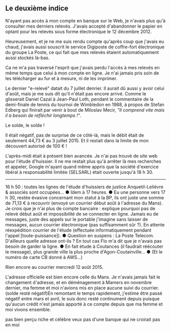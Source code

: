 ## Le deuxième indice

N'ayant pas accès à mon compte en banque sur le Web, je n'avais plus qu'à consulter mes derniers relevés. J'avais accepté d'abandonner le papier en optant pour les relevés sous forme électronique le 12 décembre 2012.

Heureusement, et je ne me suis rendu compte qu'après coup que j'avais eu chaud, j'avais aussi souscrit le service Digiposte de coffre-fort électronique du groupe La Poste, ce qui fait que mes relevés étaient automatiquement aussi stockés là-bas.

Ca ne m'a pas traversé l'esprit que j'avais perdu l'accès à mes relevés en même temps que celui à mon compte en ligne. Je n'ai jamais pris soin de les télécharger au fur et à mesure, ni de les imprimer.

Le dernier "e-relevé" datait du 7 juillet denrier. Il aurait dû aussi y avoir celui d'août, mais je me suis dit qu'il n'était pas encore arrivé. Comme le glisserait Daniel Cazal à Jean-Paul Loth, pendant le commentaire de la demi-finale de tennis du tournoi de Wimbledon en 1988, à propos de Stefan Edberg qui finirait par venir à bout de Miloslav Mecir, *"Il comprend vite mais il a besoin de réfléchir longtemps !"*.

Le solde, le solde !

Il était négatif, pas de surprise de ce côté-là, mais le débit était de seulement 44,73 € au 3 juillet 2015. Et il restait dans la limite de mon découvert autorisé de 100 € !

L'après-midi était à présent bien avancée. Je n'ai pas trouvé de site web pour l'étude d'huissier. Il ne me restait plus qu'à arrêter là mes recherches et appeler, Google m'ayant quand même appris que la société d'exercice libéral à responsabilité limitée (SELSARL) était ouverte jusqu'à 18 h 30.

***

16 h 50 : toutes les lignes de l'étude d'huissiers de justice Anquetil-Lelièvre & associés sont occupées... ● Idem à 17 heures. ● Eu une personne vers 17 h 30, restée évasive concernant mon statut à la BP, ils ont juste une somme de 71,13 € à recouvrir (envoyé un courrier début août à l'adresse du Mans). Je crois que je n'ai plus de compte bancaire : explique pourquoi pas de relevé début août et impossibilité de se connecter en ligne. Jamais eu de messages, juste des appels sur le portable j'imagine sans laisser de messages, aucun courrier électronique (pas suffisamment sûr ?). En attente réexpédition courrier de l'étude (effectuée informatiquement pendant l'appel [toute-puissance]). ● Question en suspens : La Poste Telecom. D'ailleurs quelle adresse ont-ils ? En tout cas Flo m'a dit que je n'avais pas besoin de garder la ligne. ● En fait étude à Coutances (il faudrait réécouter le message), plus grande ville la plus proche d'Agon-Coutainville... ● (Et le numéro de carte CB donné à AWS...)

Rien encore au courrier mercredi 12 août 2015.

L'adresse officielle est bien encore celle du Mans. Je n'avais jamais fait le changement d'adresse, et en déménagement à Mamers en novembre dernier, ma femme et moi n'avions mis en place aucune suivi du courrier.
(solde resté négatif)En remontant le temps rapidement, j'estime être passé négatif entre mars et avril, le suis donc resté continument depuis puisque qu'aucun crédit n'est jamais apporté à ce compte depuis que ma femme et moi vivons ensemble. 

pas bien perçu riche et célèbre
veux pas d'une banque qui ne croirait pas en moi
